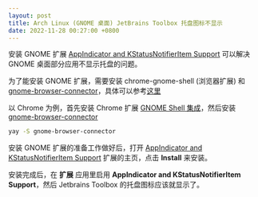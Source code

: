 ```yaml
---
layout: post
title: Arch Linux (GNOME 桌面) JetBrains Toolbox 托盘图标不显示
date: 2022-11-28 00:27:00 +0800
---
```


安装 GNOME 扩展 [AppIndicator and KStatusNotifierItem Support](https://extensions.gnome.org/extension/615/appindicator-support/) 可以解决 GNOME 桌面部分应用不显示托盘的问题。

为了能安装 GNOME 扩展，需要安装 chrome-gnome-shell (浏览器扩展) 和 [gnome-browser-connector](https://aur.archlinux.org/packages/gnome-browser-connector)，具体可以参考[这里](https://wiki.gnome.org/Projects/GnomeShellIntegration/Installation)

以 Chrome 为例，首先安装 Chrome 扩展 [GNOME Shell 集成](https://chrome.google.com/webstore/detail/gnome-shell-integration/gphhapmejobijbbhgpjhcjognlahblep)，然后安装 [gnome-browser-connector](https://aur.archlinux.org/packages/gnome-browser-connector)

```bash
yay -S gnome-browser-connector
```

安装 GNOME 扩展的准备工作做好后，打开 [AppIndicator and KStatusNotifierItem Support](https://extensions.gnome.org/extension/615/appindicator-support/) 扩展的主页，点击 **Install** 来安装。

安装完成后，在 **扩展** 应用里启用 **AppIndicator and KStatusNotifierItem Support**，然后 Jetbrains Toolbox 的托盘图标应该就显示了。
